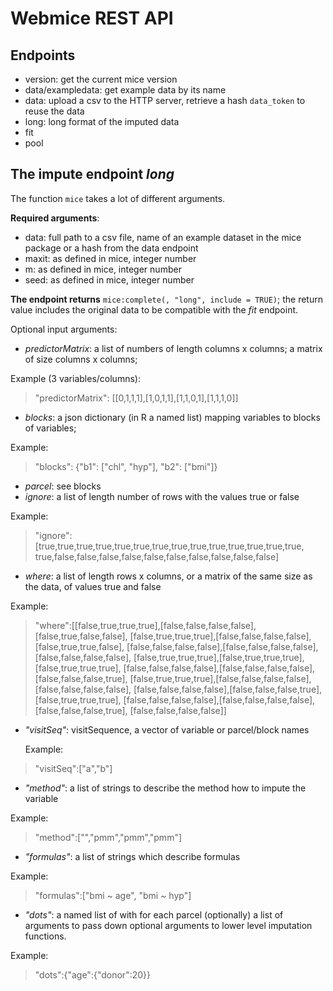 # Webmice REST API
## Endpoints
- version: get the current mice version
- data/exampledata: get example data by its name
- data: upload a csv to the HTTP server, retrieve a hash `data_token` to reuse the data
- long: long format of the imputed data
- fit
- pool 

## The impute endpoint *long*
The function `mice` takes a lot of different arguments.

**Required arguments**:

- data: full path to a csv file, name of an example dataset in the mice package or a hash from the data endpoint
- maxit: as defined in mice, integer number
- m: as defined in mice, integer number
- seed: as defined in mice, integer number

**The endpoint returns** `mice:complete(, "long", include = TRUE)`; the return value includes the original data to be compatible with the *fit* endpoint.

Optional input arguments:

- *predictorMatrix*: a list of numbers of length columns x columns; a matrix of size columns x columns; 
 
 Example (3 variables/columns):  
>  "predictorMatrix": [[0,1,1,1],[1,0,1,1],[1,1,0,1],[1,1,1,0]] 

- *blocks*: a json dictionary (in R a named list) mapping variables to blocks of variables;

 Example:
> "blocks": {"b1": ["chl", "hyp"], "b2": ["bmi"]}

- *parcel*: see blocks
- *ignore*: a list of length number of rows with the values true or false
 
 Example:
> "ignore":[true,true,true,true,true,true,true,true,true,true,true,true,true,true, true,false,false,false,false,false,false,false,false,false,false]

- *where*: a list of length rows x columns, or a matrix of the same size as the data, of values true and false

 Example:
> "where":[[false,true,true,true],[false,false,false,false],[false,true,false,false], [false,true,true,true],[false,false,false,false],[false,true,true,false], [false,false,false,false],[false,false,false,false],[false,false,false,false], [false,true,true,true],[false,true,true,true],[false,true,true,true], [false,false,false,false],[false,false,false,false],[false,false,false,true], [false,true,true,true],[false,false,false,false],[false,false,false,false], [false,false,false,false],[false,false,false,true],[false,true,true,true], [false,false,false,false],[false,false,false,false],[false,false,false,true], [false,false,false,false]]

- *"visitSeq"*: visitSequence, a vector of variable or parcel/block names

  Example:
> "visitSeq":["a","b"]

- *"method"*: a list of strings to describe the method how to impute the variable

 Example:
> "method":["","pmm","pmm","pmm"]

- *"formulas"*: a list of strings which describe formulas

 Example:
> "formulas":["bmi ~ age", "bmi ~ hyp"]

- *"dots"*: a named list of with for each parcel (optionally) a list of arguments to pass down optional arguments to lower level imputation functions.

 Example:
> "dots":{"age":{"donor":20}} 
